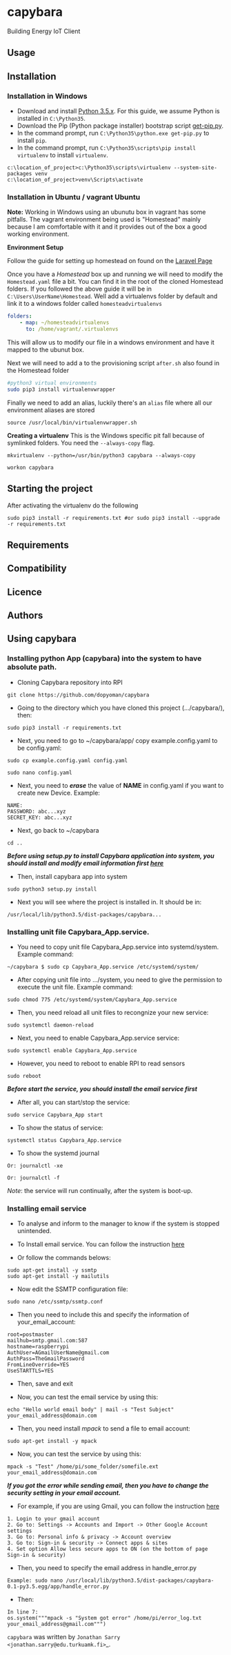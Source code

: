 capybara
========

Building Energy IoT Client

Usage
-----

Installation
------------

### Installation in Windows

* Download and install [Python
  3.5.x](https://www.python.org/ftp/python/3.5.3/python-3.5.3.exe).  For this
  guide, we assume Python is installed in `C:\Python35`.
* Download the Pip (Python package installer) bootstrap script
  [get-pip.py](https://bootstrap.pypa.io/get-pip.py).
* In the command prompt, run `C:\Python35\python.exe get-pip.py` to install
  `pip`.
* In the command prompt, run `C:\Python35\scripts\pip install virtualenv` to
  install `virtualenv`.

```
c:\location_of_project>c:\Python35\scripts\virtualenv --system-site-packages venv
c:\location_of_project>venv\Scripts\activate
```


### Installation in Ubuntu / vagrant Ubuntu

**Note:** Working in Windows using an ubunutu box in vagrant has some pitfalls. The vagrant environment being used is "Homestead" mainly because I am comfortable with it and it provides out of the box a good working environment. 

**Environment Setup**

Follow the guide for setting up homestead on found on the [Laravel Page](https://laravel.com/docs/5.5/homestead) 

Once you have a *Homestead* box up and running we will need to modify the `Homestead.yaml` file a bit. You can find it in the root of the cloned Homestead folders. If you followed the above guide it will be in `C:\Users\UserName\Homestead`. Well add a virtualenvs folder by default and link it to a windows folder called `homesteadvirtualenvs`
```yaml
folders:
    - map: ~/homesteadvirtualenvs
      to: /home/vagrant/.virtualenvs
```

This will allow us to modify our file in a windows environment and have it mapped to the ubunut box.

Next we will need to add a to the provisioning script `after.sh` also found in the Homestead folder
```bash
#python3 virtual environments
sudo pip3 install virtualenvwrapper
```

Finally we need to add an alias, luckily there's an `alias` file where all our environment aliases are stored
```
source /usr/local/bin/virtualenvwrapper.sh
```

**Creating a virtualenv**
This is the Windows specific pit fall because of symlinked folders. You need the `--always-copy` flag.
```
mkvirtualenv --python=/usr/bin/python3 capybara --always-copy
```


```
workon capybara
```

Starting the project
--------------------

After activating the virtualenv do the following

```
sudo pip3 install -r requirements.txt #or sudo pip3 install --upgrade -r requirements.txt
```


Requirements
-------------

Compatibility
-------------

Licence
-------

Authors
-------


Using capybara
--------------------

### Installing python App (capybara) into the system to have absolute path.

* Cloning Capybara repository into RPI
```
git clone https://github.com/dopyoman/capybara
```

* Going to the directory which you have cloned this project (.../capybara/), then:
```
sudo pip3 install -r requirements.txt
```

* Next, you need to go to ~/capybara/app/ copy example.config.yaml to be config.yaml:
```
sudo cp example.config.yaml config.yaml

sudo nano config.yaml
```

* Next, you need to ***erase*** the value of **NAME** in config.yaml if you want to create new Device. Example:
```
NAME: 
PASSWORD: abc...xyz
SECRET_KEY: abc...xyz
```

* Next, go back to ~/capybara
```
cd ..
```

***Before using setup.py to install Capybara application into system, you should install and modify email information first [here](#installing-email-service)***
* Then, install capybara app into system

```
sudo python3 setup.py install
```

* Next you will see where the project is installed in. It should be in: 
```
/usr/local/lib/python3.5/dist-packages/capybara...
```

### Installing unit file Capybara_App.service.
* You need to copy unit file Capybara_App.service into systemd/system. Example command:

```
~/capybara $ sudo cp Capybara_App.service /etc/systemd/system/
```

* After copying unit file into .../system, you need to give the permission to execute the unit file. Example command: 
```
sudo chmod 775 /etc/systemd/system/Capybara_App.service
```

* Then, you need reload all unit files to recongnize your new service:
```
sudo systemctl daemon-reload
```

* Next, you need to enable Capybara_App.service service:
```
sudo systemctl enable Capybara_App.service 
```

* However, you need to reboot to enable RPI to read sensors
```
sudo reboot
```

***Before start the service, you should install the email service first***

* After all, you can start/stop the service:
```
sudo service Capybara_App start
```

* To show the status of service:
```
systemctl status Capybara_App.service
```

* To show the systemd journal
```
Or: journalctl -xe 

Or: journalctl -f 
```

*Note*: the service will run continually, after the system is boot-up.

### Installing email service
* To analyse and inform to the manager to know if the system is stopped unintended.

* To Install email service. You can follow the instruction [here](http://www.raspberry-projects.com/pi/software_utilities/email/ssmtp-to-send-emails)

* Or follow the commands belows:
```
sudo apt-get install -y ssmtp
sudo apt-get install -y mailutils
``` 

* Now edit the SSMTP configuration file:
```
sudo nano /etc/ssmtp/ssmtp.conf
```

* Then you need to include this and specify the information of your_email_account:
```
root=postmaster
mailhub=smtp.gmail.com:587
hostname=raspberrypi
AuthUser=AGmailUserName@gmail.com
AuthPass=TheGmailPassword
FromLineOverride=YES
UseSTARTTLS=YES
```

* Then, save and exit

* Now, you can test the email service by using this:
```
echo "Hello world email body" | mail -s "Test Subject" your_email_address@domain.com
```

* Then, you need install *mpack* to send a file to email account:
```
sudo apt-get install -y mpack
```

* Now, you can test the service by using this:
```
mpack -s "Test" /home/pi/some_folder/somefile.ext your_email_address@domain.com
```

***If you got the error while sending email, then you have to change the security setting in your email account.*** 

* For example, if you are using Gmail, you can follow the instruction [here](https://stackoverflow.com/questions/38391412/raspberry-pi-send-mail-from-command-line-using-gmail-smtp-server)

```
1. Login to your gmail account
2. Go to: Settings -> Accounts and Import -> Other Google Account settings
3. Go to: Personal info & privacy -> Account overview
3. Go to: Sign-in & security -> Connect apps & sites
4. Set option Allow less secure apps to ON (on the bottom of page Sign-in & security)
```

* Then, you need to specify the email address in handle_error.py 
```
Example: sudo nano /usr/local/lib/python3.5/dist-packages/capybara-0.1-py3.5.egg/app/handle_error.py 
```

* Then: 
```
In line 7:
os.system("""mpack -s "System got error" /home/pi/error_log.txt your_email_address@gmail.com""")
```


`capybara` was written by `Jonathan Sarry <jonathan.sarry@edu.turkuamk.fi>`_.
